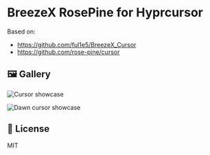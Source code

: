 # BreezeX RosePine for Hyprcursor

Based on:

- https://github.com/ful1e5/BreezeX_Cursor
- https://github.com/rose-pine/cursor

## 🖼️ Gallery

![Cursor showcase](https://github.com/rose-pine/cursor/assets/44733677/0c4f6823-48d5-4ec1-8e1c-201b22463ea1)

![Dawn cursor showcase](https://github.com/rose-pine/cursor/assets/44733677/18272dae-5ad7-4ed0-9916-9ad2715347bf)

## 📝 License

MIT
